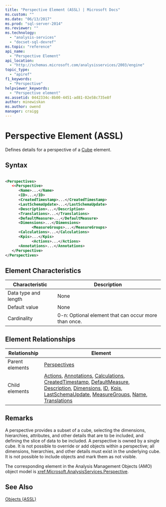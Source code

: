```yaml
---
title: "Perspective Element (ASSL) | Microsoft Docs"
ms.custom: ""
ms.date: "06/13/2017"
ms.prod: "sql-server-2014"
ms.reviewer: ""
ms.technology: 
  - "analysis-services"
  - "docset-sql-devref"
ms.topic: "reference"
api_name: 
  - "Perspective Element"
api_location: 
  - "http://schemas.microsoft.com/analysisservices/2003/engine"
topic_type: 
  - "apiref"
f1_keywords: 
  - "Perspective"
helpviewer_keywords: 
  - "Perspective element"
ms.assetid: 0442334c-8b00-4451-ad81-02e58c735e8f
author: minewiskan
ms.author: owend
manager: craigg
---
```

# Perspective Element (ASSL)
  Defines details for a perspective of a [Cube](cube-element-assl.md) element.  
  
## Syntax  
  
```xml  
  
<Perspectives>  
   <<Perspective>  
      <Name>...</Name>  
      <ID>...</ID>  
      <CreatedTimestamp>...</CreatedTimestamp>  
      <LastSchemaUpdate>...</LastSchemaUpdate>  
      <Description>...</Description>  
      <Translations>...</Translations>  
      <DefaultMeasure>...</DefaultMeasure>  
      <Dimensions>...</Dimensions>  
            <MeasureGroups>...</MeasureGroups>  
      <Calculations>...</Calculations>  
      <Kpis>...</Kpis>  
            <Actions>...</Actions>  
      <Annotations>...</Annotations>  
   </Perspective>  
</Perspectives>  
```  
  
## Element Characteristics  
  
|Characteristic|Description|  
|--------------------|-----------------|  
|Data type and length|None|  
|Default value|None|  
|Cardinality|0-n: Optional element that can occur more than once.|  
  
## Element Relationships  
  
|Relationship|Element|  
|------------------|-------------|  
|Parent elements|[Perspectives](../collections/perspectives-element-assl.md)|  
|Child elements|[Actions](../collections/actions-element-assl.md), [Annotations](../collections/annotations-element-assl.md), [Calculations](../collections/calculations-element-assl.md), [CreatedTimestamp](../properties/createdtimestamp-element-assl.md), [DefaultMeasure](measure-element-assl.md), [Description](../properties/description-element-assl.md), [Dimensions](../collections/dimensions-element-assl.md), [ID](../properties/id-element-assl.md), [Kpis](../collections/kpis-element-assl.md), [LastSchemaUpdate](../properties/lastschemaupdate-element-assl.md), [MeasureGroups](../collections/groups-element-assl.md), [Name](../properties/name-element-assl.md), [Translations](../collections/translations-element-assl.md)|  
  
## Remarks  
 A perspective provides a subset of a cube, selecting the dimensions, hierarchies, attributes, and other details that are to be included, and defining the slice of data to be included. A perspective is owned by a single cube. It is not possible to override or add objects within a perspective; all dimensions, hierarchies, and other details must exist in the underlying cube. It is not possible to include objects and mark them as not visible.  
  
 The corresponding element in the Analysis Management Objects (AMO) object model is <xref:Microsoft.AnalysisServices.Perspective>.  
  
## See Also  
 [Objects &#40;ASSL&#41;](objects-assl.md)  
  
  

